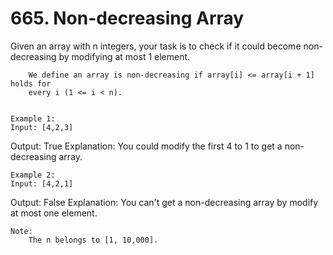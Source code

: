 # 665. Non-decreasing Array

Given an array with n integers, your task is to check if it could become
        non-decreasing by modifying at most 1 element.
    

    
        We define an array is non-decreasing if array[i] <= array[i + 1] holds for
        every i (1 <= i < n).
    

    Example 1:
    Input: [4,2,3]
Output: True
Explanation: You could modify the first 4 to 1 to get a non-decreasing array.

    

    Example 2:
    Input: [4,2,1]
Output: False
Explanation: You can't get a non-decreasing array by modify at most one element.

    

    Note:
        The n belongs to [1, 10,000].